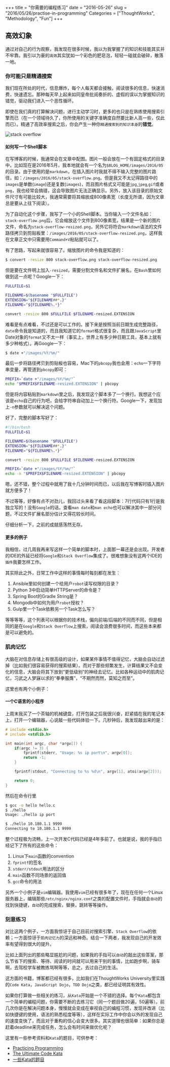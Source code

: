 +++
title = "你需要的编程练习"
date = "2016-05-26"
slug = "2016/05/26/practise-in-programming"
Categories = ["ThoughtWorks", "Methodology", "Fun"]
+++

## 高效幻象

通过对自己的行为观察，我发现在很多时候，我以为我掌握了的知识和技能其实并不牢靠。我引以为豪的`高效`其实犹如一个彩色的肥皂泡，轻轻一碰就会破碎，散落一地。

### 你可能只是精通搜索

我们现在所处的时代，信息爆炸，每个人每天都会接触，阅读很多的信息，快速消费，快速遗忘。那种每天早上起来如同皇帝批阅奏折的、虚假的误以为掌握知识的错觉，驱动我们进入一个恶性循环。

即使在我们真的打算解决问题，进行主动学习时，更多的也只是在熟练使用搜索引擎而已（在一个领域待久了，你所使用的关键字准确度自然要比新人高一些，仅此而已）。精通了高效率搜索之后，你会产生一种你`精通搜索到的知识本身`的**错觉**。

![stack overflow](/images/2016/05/stackoverflow-oreilly.png)

#### 如何写一个Shell脚本

在写博客的时候，我通常会在文章中配图。图片一般会放在一个有固定格式的目录中，比如现在是2016年5月，我本地就会有一个名为`$BLOG_HOME/images/2016/05`的目录。由于使用的是`markdown`，在插入图片时我就不得不输入完整的图片路径，如：`/images/2016/05/stack-overflow.png`。但是我又不太记得路径中的`images`是单数(`image`)还是复数(`images`)，而且图片格式又可能是`jpg`,`jpeg`,`gif`或者`png`，我也经常会搞错，这会导致图片无法正确显示。另外，放入该目录的原始文件尺寸有可能比较大，我通常需要将其缩放成800像素宽（长度无所谓，因为文章总是要从上往下阅读）。

为了自动化这个步骤，我写了一个小的Shell脚本。当你输入一个文件名如：`stack-overflow.png`后，它会缩放这个文件到800像素宽，结果是一个新的图片文件，命名为`stack-overflow-resized.png`，另外它将符合`markdown`语法的文件路径拷贝到剪贴板里：`/images/2016/05/stack-overflow-resized.png`，这样我在文章正文中只需要用`Command+V`粘贴就可以了。

有了思路，写起来就很容易了。缩放图片的命令我是知道的：

```sh
$ convert -resize 800 stack-overflow.png stack-overflow-resized.png
```

但是要在文件明上加入`-resized`，需要分割文件名和文件扩展名，在`Bash`里如何做到这一点呢？Google一下：

```sh
FULLFILE=$1

FILENAME=$(basename "$FULLFILE")
EXTENSION="${FILENAME##*.}"
FILENAME="${FILENAME%.*}"

convert -resize 800 $FULLFILE $FILENAME-resized.EXTENSION
```

难看是有点难看，不过还是可以工作的。接下来是按照当前日期生成完整路径，`date`命令我是知道的，而且我知道它的`format`格式很复杂，而且跟`JavaScript`里Date对象的`format`又不太一样（事实上，世界上有多少种日期工具，基本上就有多少种格式）。再Google一下：

```sh
$ date +"/images/%Y/%m/"
```

最后一步将路径拷贝到剪贴板也容易，Mac下的`pbcopy`我也会用：`echo`一下字符串变量，再管道到`pbcopy`即可：

```sh
PREFIX=`date +"/images/%Y/%m/"`
echo "$PREFIX$FILENAME-resized.EXTENSION" | pbcopy
```

但是将内容粘贴到`markdown`里之后，我发现这个脚本多了一个换行。我想这个应该是`echo`自己的行为吧，会给字符串自动加上一个换行符。Google一下，发现加上`-n`参数就可以解决这个问题。

好了，完整的脚本写好了：

```sh
#!/bin/bash
FULLFILE=$1

FILENAME=$(basename "$FULLFILE")
EXTENSION="${FILENAME##*.}"
FILENAME="${FILENAME%.*}"

convert -resize 800 $FULLFILE $FILENAME-resized.EXTENSION

PREFIX=`date +"/images/%Y/%m/"`
echo -n "$PREFIX$FILENAME-resized.EXTENSION" | pbcopy
```

嗯，还不错，整个过程中就用了我十几分钟时间而已，以后我在写博客时插入图片就方便多了！

不过等等，好像有点不对劲儿，我回过头来看了看这段脚本：7行代码只有1行是我独立写的！没有`Google`的话，查看`man date`和`man echo`也可以解决其中一部分问题，不过文件扩展名部分估计又得花较长时间。

仔细分析一下，之前的成就感荡然无存。

#### 更多的例子

我相信，过几周我再来写这样一个简单的脚本时，上面那一幕还是会出现。开发者的IDE的外延已经将`Google`和`Stack Overflow`集成了。很难想象没有这两个IDE的`插件`我要怎样工作。

其实除此之外，日常工作中这样的事情每时每刻都在发生：

1.  Ansible里如何创建一个给用户`robot`读写权限的目录？
1.  Python 3中启动简单HTTPServer的命令是？
1.  Spring Boot的Gradle String是？
1.  Mongodb中如何为用户`robot`授权？
1.  Gulp里一个Task依赖另一个Task怎么写？

等等等等，这个列表可以根据你的技术栈，偏向前端/后端的不同而不同，但是相同的是在`Google`和`Stack Overflow`上搜索，阅读会浪费很多时间，而这些本来都是可以避免的。

### 肌肉记忆

大脑在对信息存储上有很高级的设计，如果某件事情不值得记忆，大脑会自动过滤掉（比如我们很容易获得的搜索结果）。而对于那些频繁发生，计算结果又不会变化的信息，大脑会将其下放到“更低级别”的神经去记忆。比如各种运动中的肌肉记忆，习武之人梦寐以求的“拳拳服膺”，“不期然而然，莫知之而至”。

这里也有两个小例子：

#### 一个C语言的小程序

上周末我买了一个茶轴的机械键盘，打开包装之后我很兴奋，赶紧插在我的笔记本上，打开一个编辑器，心说敲一些代码体验一下。几秒钟后，我发现敲出来的是：

```c
# include <stdio.h>
# include <stdlib.h>

int main(int argc, char *argv[]) {
	if(argc != 3) {
		fprintf(stderr, "Usage: %s ip port\n", argv[0]);
		return -1;
	}

	fprintf(stdout, "Connecting to %s %d\n", argv[1], atoi(argv[2]));

	return 0;
}
```

然后在命令行里

```sh
$ gcc -o hello hello.c
$ ./hello
Usage: ./hello ip port

$ ./hello 10.180.1.1 9999
Connecting to 10.180.1.1 9999
```

整个过程极为流畅，上一次开发C代码已经是4年多前了。也就是说，我的手指已经记下了所有的这些命令：

1.  Linux下`main`函数的convention
1.  `fprintf`的签名
1.  `stderr/stdout`用法的区分
1.  `main`函数不同场景的返回值
1.  `gcc`命令的用法


另外一个小例子是`vim`编辑器。我使用`vim`已经有很多年了，现在在任何一个Linux服务器上，编辑那些`/etc/nginx/nginx.conf`之类的配置文件时，手指就会`自动`的找到快捷键，`自动`的完成搜索，替换，跳转等等操作。


### 刻意练习

对比这两个例子，一方面我惊讶于自己目前对搜索引擎、`Stack Overflow`的依赖；一方面惊讶于`肌肉记忆力`的深远和神奇。结合一下两者，我发现自己的开发效率有望得到很大的提升。

比如上面列出的那些略显尴尬的问题，如果我的手指可以`自动`的敲出这些答案，那么节省下的搜索、等待、阅读的时间就可以用来干别的事情，比如跑步啊，骑车啊，去驾校学车被教练骂啊等等，总之，去过自己的生活。

这方面的书籍，博客都已经有很多，比如我们在ThoughtWorks University里实践的`Code Kata`，`JavaScript Dojo`，`TDD Dojo`之类，都已经证明其有效性。

如果你打算做一些相关的练习，从`Kata`开始是一个不错的选择。每个`Kata`都包含一个简单的编程问题，你需要不断的去练习它（同一个题目做20遍，50遍等）。前几次你是在解决问题本身，慢慢就会变成在审视自己的编程习惯，发现并改进（比如快捷键的使用，语法的熟悉程度等等），这样在实际工作中你会以外的发现自己的速度变快了，而且对于重构的信心会变大很多。其实道理也很简单：如果你总是赶着deadline来完成任务，怎么会有时间来做优化呢？


这里有一些参考资料和`Kata`的题目，可供参考：

-  [Practicing Programming](https://sites.google.com/site/steveyegge2/practicing-programming)
-  [The Ultimate Code Kata](https://blog.codinghorror.com/the-ultimate-code-kata/)
-  [一些Kata的题目](http://codekata.com/)
